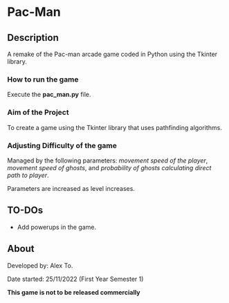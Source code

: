# Pac-Man

## Description
A remake of the Pac-man arcade game coded in Python using the Tkinter library.

### How to run the game
Execute the **pac_man.py** file.

### Aim of the Project
To create a game using the Tkinter library that uses pathfinding algorithms.


### Adjusting Difficulty of the game
Managed by the following parameters: _movement speed of the player_, _movement speed of ghosts_, and _probability of ghosts calculating direct path to player_. 

Parameters are increased as level increases.

## TO-DOs
- Add powerups in the game.

## About
Developed by: Alex To.

Date started: 25/11/2022 (First Year Semester 1)


**This game is not to be released commercially**
